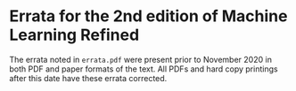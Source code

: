 # Errata for the 2nd edition of Machine Learning Refined

The errata noted in `errata.pdf` were present prior to November 2020 in both PDF and paper formats of the text.  All PDFs and hard copy printings after this date have these errata corrected.
